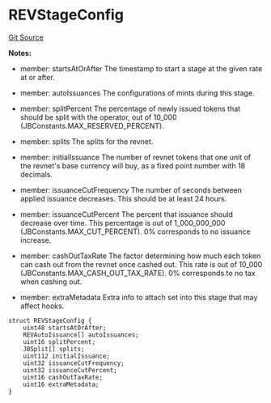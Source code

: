 # REVStageConfig
[Git Source](https://github.com/rev-net/revnet-core-v5/blob/364afaae78a8f60af2b98252dc96af1c2e4760d3/src/structs/REVStageConfig.sol)

**Notes:**
- member: startsAtOrAfter The timestamp to start a stage at the given rate at or after.

- member: autoIssuances The configurations of mints during this stage.

- member: splitPercent The percentage of newly issued tokens that should be split with the operator, out
of 10_000 (JBConstants.MAX_RESERVED_PERCENT).

- member: splits The splits for the revnet.

- member: initialIssuance The number of revnet tokens that one unit of the revnet's base currency will buy, as
a fixed point number
with 18 decimals.

- member: issuanceCutFrequency The number of seconds between applied issuance decreases. This
should be at least 24 hours.

- member: issuanceCutPercent The percent that issuance should decrease over time. This percentage is out
of 1_000_000_000 (JBConstants.MAX_CUT_PERCENT). 0% corresponds to no issuance increase.

- member: cashOutTaxRate The factor determining how much each token can cash out from the revnet once
cashed out. This rate is out of 10_000 (JBConstants.MAX_CASH_OUT_TAX_RATE). 0% corresponds to no tax when cashing
out.

- member: extraMetadata Extra info to attach set into this stage that may affect hooks.


```solidity
struct REVStageConfig {
    uint48 startsAtOrAfter;
    REVAutoIssuance[] autoIssuances;
    uint16 splitPercent;
    JBSplit[] splits;
    uint112 initialIssuance;
    uint32 issuanceCutFrequency;
    uint32 issuanceCutPercent;
    uint16 cashOutTaxRate;
    uint16 extraMetadata;
}
```

